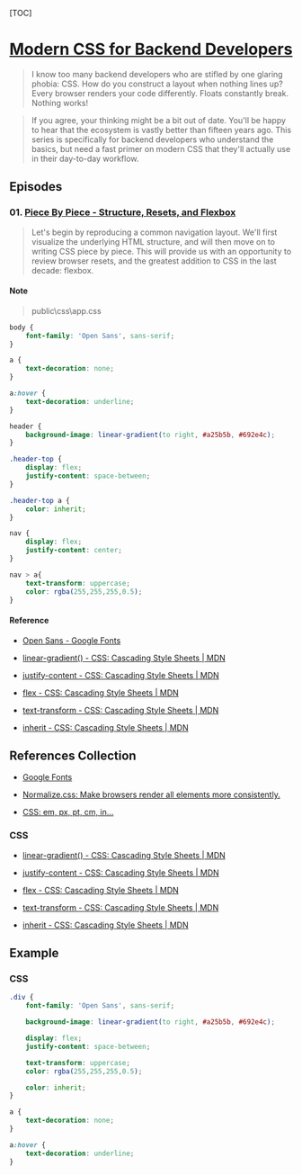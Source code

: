 [TOC]

# [Modern CSS for Backend Developers](https://laracasts.com/series/modern-css-for-backend-developers)

> I know too many backend developers who are stifled by one glaring phobia: CSS. How do you construct a layout when nothing lines up? Every browser renders your code differently. Floats constantly break. Nothing works!

> If you agree, your thinking might be a bit out of date. You'll be happy to hear that the ecosystem is vastly better than fifteen years ago. This series is specifically for backend developers who understand the basics, but need a fast primer on modern CSS that they'll actually use in their day-to-day workflow.

## Episodes

### 01. [Piece By Piece - Structure, Resets, and Flexbox](https://laracasts.com/series/modern-css-for-backend-developers/episodes/1)

> Let's begin by reproducing a common navigation layout. We'll first visualize the underlying HTML structure, and will then move on to writing CSS piece by piece. This will provide us with an opportunity to review browser resets, and the greatest addition to CSS in the last decade: flexbox.

#### Note

> public\css\app.css

```css
body {
    font-family: 'Open Sans', sans-serif;
}

a {
    text-decoration: none;
}

a:hover {
    text-decoration: underline;
}

header {
    background-image: linear-gradient(to right, #a25b5b, #692e4c);
}

.header-top {
    display: flex;
    justify-content: space-between;
}

.header-top a {
    color: inherit;
}

nav {
    display: flex;
    justify-content: center;
}

nav > a{
    text-transform: uppercase;
    color: rgba(255,255,255,0.5);
}
```

#### Reference

- [Open Sans - Google Fonts](https://fonts.google.com/specimen/Open+Sans?selection.family=Open+Sans:400,700)

- [linear-gradient() - CSS: Cascading Style Sheets | MDN](https://developer.mozilla.org/en-US/docs/Web/CSS/linear-gradient)

- [justify-content - CSS: Cascading Style Sheets | MDN](https://developer.mozilla.org/en-US/docs/Web/CSS/justify-content)

- [flex - CSS: Cascading Style Sheets | MDN](https://developer.mozilla.org/en-US/docs/Web/CSS/flex)

- [text-transform - CSS: Cascading Style Sheets | MDN](https://developer.mozilla.org/en-US/docs/Web/CSS/text-transform)

- [inherit - CSS: Cascading Style Sheets | MDN](https://developer.mozilla.org/en-US/docs/Web/CSS/inherit)

## References Collection

- [Google Fonts](https://fonts.google.com/)

- [Normalize.css: Make browsers render all elements more consistently.](http://necolas.github.io/normalize.css/)

- [CSS: em, px, pt, cm, in…](https://www.w3.org/Style/Examples/007/units.en.html)

### CSS

- [linear-gradient() - CSS: Cascading Style Sheets | MDN](https://developer.mozilla.org/en-US/docs/Web/CSS/linear-gradient)

- [justify-content - CSS: Cascading Style Sheets | MDN](https://developer.mozilla.org/en-US/docs/Web/CSS/justify-content)

- [flex - CSS: Cascading Style Sheets | MDN](https://developer.mozilla.org/en-US/docs/Web/CSS/flex)

- [text-transform - CSS: Cascading Style Sheets | MDN](https://developer.mozilla.org/en-US/docs/Web/CSS/text-transform)

- [inherit - CSS: Cascading Style Sheets | MDN](https://developer.mozilla.org/en-US/docs/Web/CSS/inherit)

## Example

### CSS

```css
.div {
    font-family: 'Open Sans', sans-serif;

    background-image: linear-gradient(to right, #a25b5b, #692e4c);

    display: flex;
    justify-content: space-between;

    text-transform: uppercase;
    color: rgba(255,255,255,0.5);

    color: inherit;
}
```

```css
a {
    text-decoration: none;
}

a:hover {
    text-decoration: underline;
}
```
